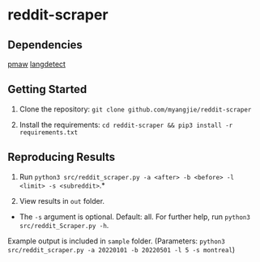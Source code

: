 # reddit-scraper

## Dependencies

[pmaw](https://pypi.org/project/pmaw/)
[langdetect](https://pypi.org/project/langdetect/)

## Getting Started

1. Clone the repository: `git clone github.com/myangjie/reddit-scraper`

2. Install the requirements: `cd reddit-scraper && pip3 install -r requirements.txt`

## Reproducing Results

1. Run `python3 src/reddit_scraper.py -a <after> -b <before> -l <limit> -s <subreddit>`.*

2. View results in `out` folder.

* The `-s` argument is optional. Default: all. For further help, run `python3 src/reddit_Scraper.py -h`.

Example output is included in `sample` folder. (Parameters: `python3 src/reddit_scraper.py -a 20220101 -b 20220501 -l 5 -s montreal`)
